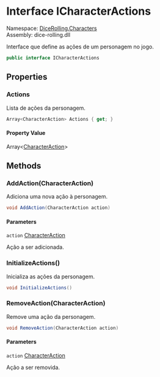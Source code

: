 # <a id="DiceRolling_Characters_ICharacterActions"></a> Interface ICharacterActions

Namespace: [DiceRolling.Characters](DiceRolling.Characters.md)  
Assembly: dice\-rolling.dll  

Interface que define as ações de um personagem no jogo.

```csharp
public interface ICharacterActions
```

## Properties

### <a id="DiceRolling_Characters_ICharacterActions_Actions"></a> Actions

Lista de ações da personagem.

```csharp
Array<CharacterAction> Actions { get; }
```

#### Property Value

 Array<[CharacterAction](DiceRolling.Characters.CharacterAction.md)\>

## Methods

### <a id="DiceRolling_Characters_ICharacterActions_AddAction_DiceRolling_Characters_CharacterAction_"></a> AddAction\(CharacterAction\)

Adiciona uma nova ação à personagem.

```csharp
void AddAction(CharacterAction action)
```

#### Parameters

`action` [CharacterAction](DiceRolling.Characters.CharacterAction.md)

Ação a ser adicionada.

### <a id="DiceRolling_Characters_ICharacterActions_InitializeActions"></a> InitializeActions\(\)

Inicializa as ações da personagem.

```csharp
void InitializeActions()
```

### <a id="DiceRolling_Characters_ICharacterActions_RemoveAction_DiceRolling_Characters_CharacterAction_"></a> RemoveAction\(CharacterAction\)

Remove uma ação da personagem.

```csharp
void RemoveAction(CharacterAction action)
```

#### Parameters

`action` [CharacterAction](DiceRolling.Characters.CharacterAction.md)

Ação a ser removida.

